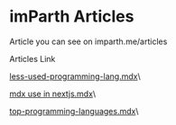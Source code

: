 # imParth Articles

Article you can see on imparth.me/articles

Articles Link

[less-used-programming-lang.mdx](/less-used-programming-lang.mdx)\

[mdx use in nextjs.mdx](/mdx%20use%20in%20nextjs.mdx)\

[top-programming-languages.mdx](/top-programming-languages.mdx)\
